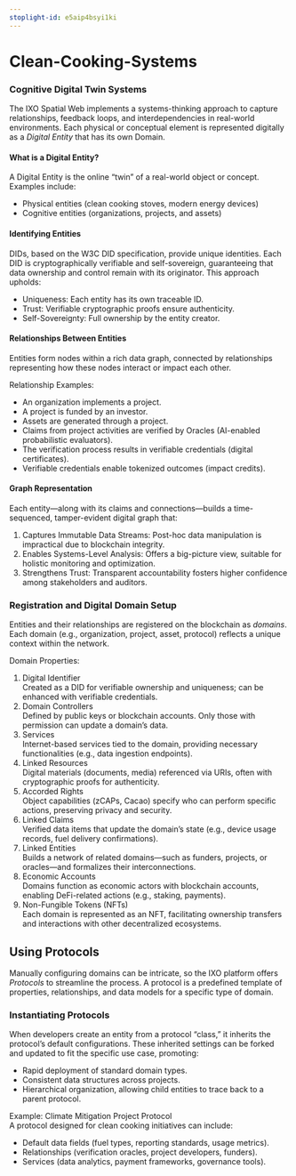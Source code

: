 ```yaml
---
stoplight-id: e5aip4bsyi1ki
---
```


# Clean-Cooking-Systems

### Cognitive Digital Twin Systems

The IXO Spatial Web implements a systems-thinking approach to capture relationships, feedback loops, and interdependencies in real-world environments. Each physical or conceptual element is represented digitally as a _Digital Entity_ that has its own Domain.

#### What is a Digital Entity?
A Digital Entity is the online “twin” of a real-world object or concept. Examples include:  
- Physical entities (clean cooking stoves, modern energy devices)  
- Cognitive entities (organizations, projects, and assets)

#### Identifying Entities  
DIDs, based on the W3C DID specification, provide unique identities. Each DID is cryptographically verifiable and self-sovereign, guaranteeing that data ownership and control remain with its originator. This approach upholds:  
- Uniqueness: Each entity has its own traceable ID.  
- Trust: Verifiable cryptographic proofs ensure authenticity.  
- Self-Sovereignty: Full ownership by the entity creator.

#### Relationships Between Entities

Entities form nodes within a rich data graph, connected by relationships representing how these nodes interact or impact each other.

Relationship Examples:  
- An organization implements a project.  
- A project is funded by an investor.  
- Assets are generated through a project.  
- Claims from project activities are verified by Oracles (AI-enabled probabilistic evaluators).  
- The verification process results in verifiable credentials (digital certificates).  
- Verifiable credentials enable tokenized outcomes (impact credits).

#### Graph Representation  
Each entity—along with its claims and connections—builds a time-sequenced, tamper-evident digital graph that:  
1. Captures Immutable Data Streams: Post-hoc data manipulation is impractical due to blockchain integrity.  
2. Enables Systems-Level Analysis: Offers a big-picture view, suitable for holistic monitoring and optimization.  
3. Strengthens Trust: Transparent accountability fosters higher confidence among stakeholders and auditors.

### Registration and Digital Domain Setup

Entities and their relationships are registered on the blockchain as _domains_. Each domain (e.g., organization, project, asset, protocol) reflects a unique context within the network.

Domain Properties:  
1. Digital Identifier  
   Created as a DID for verifiable ownership and uniqueness; can be enhanced with verifiable credentials.  
2. Domain Controllers  
   Defined by public keys or blockchain accounts. Only those with permission can update a domain’s data.  
3. Services  
   Internet-based services tied to the domain, providing necessary functionalities (e.g., data ingestion endpoints).  
4. Linked Resources  
   Digital materials (documents, media) referenced via URIs, often with cryptographic proofs for authenticity.  
5. Accorded Rights  
   Object capabilities (zCAPs, Cacao) specify who can perform specific actions, preserving privacy and security.  
6. Linked Claims  
   Verified data items that update the domain’s state (e.g., device usage records, fuel delivery confirmations).  
7. Linked Entities  
   Builds a network of related domains—such as funders, projects, or oracles—and formalizes their interconnections.  
8. Economic Accounts  
   Domains function as economic actors with blockchain accounts, enabling DeFi-related actions (e.g., staking, payments).  
9. Non-Fungible Tokens (NFTs)  
   Each domain is represented as an NFT, facilitating ownership transfers and interactions with other decentralized ecosystems.

## Using Protocols

Manually configuring domains can be intricate, so the IXO platform offers _Protocols_ to streamline the process. A protocol is a predefined template of properties, relationships, and data models for a specific type of domain.

### Instantiating Protocols  
When developers create an entity from a protocol “class,” it inherits the protocol’s default configurations. These inherited settings can be forked and updated to fit the specific use case, promoting:  
- Rapid deployment of standard domain types.  
- Consistent data structures across projects.  
- Hierarchical organization, allowing child entities to trace back to a parent protocol.

Example: Climate Mitigation Project Protocol  
A protocol designed for clean cooking initiatives can include:  
- Default data fields (fuel types, reporting standards, usage metrics).  
- Relationships (verification oracles, project developers, funders).  
- Services (data analytics, payment frameworks, governance tools).
